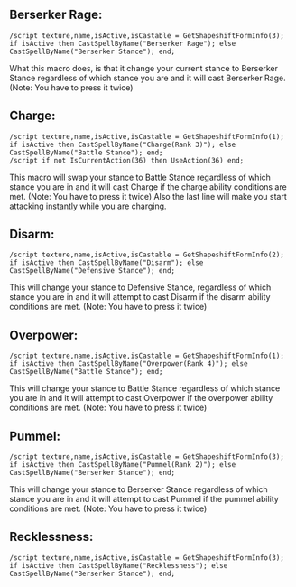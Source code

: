 ## Berserker Rage:
```
/script texture,name,isActive,isCastable = GetShapeshiftFormInfo(3); if isActive then CastSpellByName("Berserker Rage"); else CastSpellByName("Berserker Stance"); end;
```
What this macro does, is that it change your current stance to Berserker Stance regardless of which stance you are and it will cast Berserker Rage. (Note: You have to press it twice)

 

## Charge:
```
/script texture,name,isActive,isCastable = GetShapeshiftFormInfo(1); if isActive then CastSpellByName("Charge(Rank 3)"); else CastSpellByName("Battle Stance"); end;
/script if not IsCurrentAction(36) then UseAction(36) end;
```
This macro will swap your stance to Battle Stance regardless of which stance you are in and it will cast Charge if the charge ability conditions are met. (Note: You have to press it twice)
Also the last line will make you start attacking instantly while you are charging.

 

## Disarm:
```
/script texture,name,isActive,isCastable = GetShapeshiftFormInfo(2); if isActive then CastSpellByName("Disarm"); else CastSpellByName("Defensive Stance"); end;
```
This will change your stance to Defensive Stance, regardless of which stance you are in and it will attempt to cast Disarm if the disarm ability conditions are met. (Note: You have to press it twice)

 

## Overpower:
```
/script texture,name,isActive,isCastable = GetShapeshiftFormInfo(1); if isActive then CastSpellByName("Overpower(Rank 4)"); else CastSpellByName("Battle Stance"); end;
```
This will change your stance to Battle Stance regardless of which stance you are in and it will attempt to cast Overpower if the overpower ability conditions are met. (Note: You have to press it twice)

 

## Pummel:
```
/script texture,name,isActive,isCastable = GetShapeshiftFormInfo(3); if isActive then CastSpellByName("Pummel(Rank 2)"); else CastSpellByName("Berserker Stance"); end;
```
This will change your stance to Berserker Stance regardless of which stance you are in and it will attempt to cast Pummel if the pummel ability conditions are met. (Note: You have to press it twice)

 

## Recklessness:
```
/script texture,name,isActive,isCastable = GetShapeshiftFormInfo(3); if isActive then CastSpellByName("Recklessness"); else CastSpellByName("Berserker Stance"); end;
```